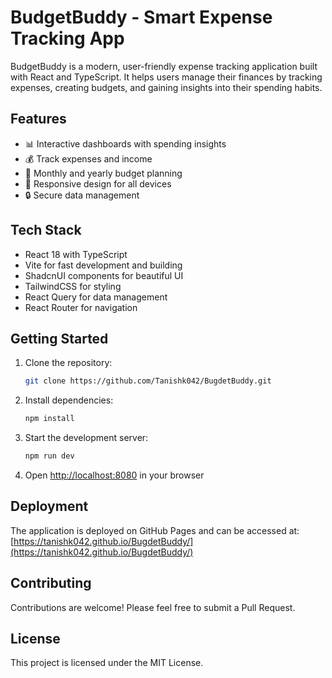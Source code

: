 # BudgetBuddy - Smart Expense Tracking App

BudgetBuddy is a modern, user-friendly expense tracking application built with React and TypeScript. It helps users manage their finances by tracking expenses, creating budgets, and gaining insights into their spending habits.

## Features

- 📊 Interactive dashboards with spending insights
- 💰 Track expenses and income
- 📅 Monthly and yearly budget planning
- 📱 Responsive design for all devices
- 🔒 Secure data management

## Tech Stack

- React 18 with TypeScript
- Vite for fast development and building
- ShadcnUI components for beautiful UI
- TailwindCSS for styling
- React Query for data management
- React Router for navigation

## Getting Started

1. Clone the repository:
   ```bash
   git clone https://github.com/Tanishk042/BugdetBuddy.git
   ```

2. Install dependencies:
   ```bash
   npm install
   ```

3. Start the development server:
   ```bash
   npm run dev
   ```

4. Open [http://localhost:8080](http://localhost:8080) in your browser

## Deployment

The application is deployed on GitHub Pages and can be accessed at:
[https://tanishk042.github.io/BugdetBuddy/](https://tanishk042.github.io/BugdetBuddy/)

## Contributing

Contributions are welcome! Please feel free to submit a Pull Request.

## License

This project is licensed under the MIT License.
